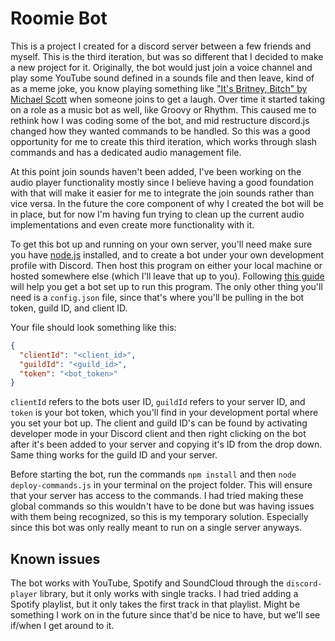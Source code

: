 # Roomie Bot

This is a project I created for a discord server between a few friends and myself. This is the third iteration, but was so different that I decided to make a new project for it. Originally, the bot would just join a voice channel and play some YouTube sound defined in a sounds file and then leave, kind of as a meme joke, you know playing something like ["It's Britney, Bitch" by Michael Scott](https://www.youtube.com/watch?v=e2HkUnXeE_k) when someone joins to get a laugh. Over time it started taking on a role as a music bot as well, like Groovy or Rhythm. This caused me to rethink how I was coding some of the bot, and mid restructure discord.js changed how they wanted commands to be handled. So this was a good opportunity for me to create this third iteration, which works through slash commands and has a dedicated audio management file.

At this point join sounds haven't been added, I've been working on the audio player functionality mostly since I believe having a good foundation with that will make it easier for me to integrate the join sounds rather than vice versa. In the future the core component of why I created the bot will be in place, but for now I'm having fun trying to clean up the current audio implementations and even create more functionality with it.

To get this bot up and running on your own server, you'll need make sure you have [node.js](https://nodejs.org/en/download/) installed, and to create a bot under your own development profile with Discord. Then host this program on either your local machine or hosted somewhere else (which I'll leave that up to you). Following [this guide](https://discordjs.guide/preparations/setting-up-a-bot-application.html#creating-your-bot) will help you get a bot set up to run this program. The only other thing you'll need is a `config.json` file, since that's where you'll be pulling in the bot token, guild ID, and client ID.

Your file should look something like this:

```json
{
  "clientId": "<client_id>",
  "guildId": "<guild_id>",
  "token": "<bot_token>"
}
```

`clientId` refers to the bots user ID, `guildId` refers to your server ID, and `token` is your bot token, which you'll find in your development portal where you set your bot up. The client and guild ID's can be found by activating developer mode in your Discord client and then right clicking on the bot after it's been added to your server and copying it's ID from the drop down. Same thing works for the guild ID and your server.

Before starting the bot, run the commands `npm install` and then `node deploy-commands.js` in your terminal on the project folder. This will ensure that your server has access to the commands. I had tried making these global commands so this wouldn't have to be done but was having issues with them being recognized, so this is my temporary solution. Especially since this bot was only really meant to run on a single server anyways.


## Known issues

The bot works with YouTube, Spotify and SoundCloud through the `discord-player` library, but it only works with single tracks. I had tried adding a Spotify playlist, but it only takes the first track in that playlist. Might be something I work on in the future since that'd be nice to have, but we'll see if/when I get around to it.